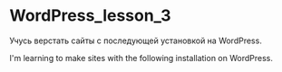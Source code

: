 # WordPress_lesson_3
Учусь верстать сайты с последующей установкой на WordPress.
 
I'm learning to make sites with the following installation on WordPress.